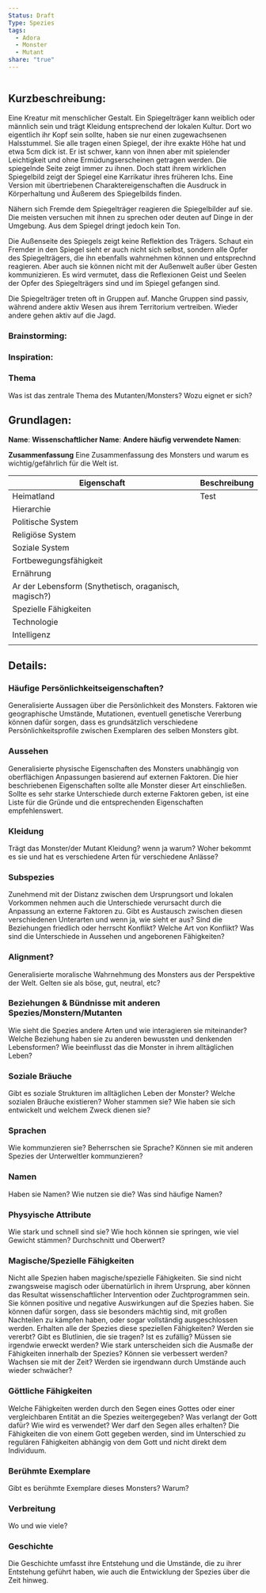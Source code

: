 ```yaml
---
Status: Draft
Type: Spezies
tags:
  - Adora
  - Monster
  - Mutant
share: "true"
---
```

```table-of-contents
```

## Kurzbeschreibung:

Eine Kreatur mit menschlicher Gestalt. Ein Spiegelträger kann weiblich oder männlich sein und trägt Kleidung entsprechend der lokalen Kultur. Dort wo eigentlich ihr Kopf sein sollte, haben sie nur einen zugewachsenen Halsstummel. 
Sie alle tragen einen Spiegel, der ihre exakte Höhe hat und etwa 5cm dick ist. Er ist schwer, kann von ihnen aber mit spielender Leichtigkeit und ohne Ermüdungserscheinen getragen werden. Die spiegelnde Seite zeigt immer zu ihnen. Doch statt ihrem wirklichen Spiegelbild zeigt der Spiegel eine Karrikatur ihres früheren Ichs. Eine Version mit übertriebenen Charaktereigenschaften die Ausdruck in Körperhaltung und Äußerem des Spiegelbilds finden. 

Nähern sich Fremde dem Spiegelträger reagieren die Spiegelbilder auf sie. Die meisten versuchen mit ihnen zu sprechen oder deuten auf Dinge in der Umgebung. Aus dem Spiegel dringt jedoch kein Ton. 

Die Außenseite des Spiegels zeigt keine Reflektion des Trägers. Schaut ein Fremder in den Spiegel sieht er auch nicht sich selbst, sondern alle Opfer des Spiegelträgers, die ihn ebenfalls wahrnehmen können und entsprechnd reagieren. Aber auch sie können nicht mit der Außenwelt außer über Gesten kommunizieren. 
Es wird vermutet, dass die Reflexionen Geist und Seelen der Opfer des Spiegelträgers sind und im Spiegel gefangen sind. 

Die Spiegelträger treten oft in Gruppen auf. Manche Gruppen sind passiv, während andere aktiv Wesen aus ihrem Territorium vertreiben. Wieder andere gehen aktiv auf die Jagd. 

### Brainstorming:


### Inspiration:


### Thema
Was ist das zentrale Thema des Mutanten/Monsters?  Wozu eignet er sich? 


## Grundlagen: 
**Name**:
**Wissenschaftlicher Name**:
**Andere häufig verwendete Namen**:

**Zusammenfassung**
Eine Zusammenfassung des Monsters und warum es wichtig/gefährlich für die Welt ist.

| Eigenschaft                                           | Beschreibung |
| ----------------------------------------------------- | ------------ |
| Heimatland                                            | Test         |
| Hierarchie                                            |              |
| Politische System                                     |              |
| Religiöse System                                      |              |
| Soziale System                                        |              |
| Fortbewegungsfähigkeit                                |              |
| Ernährung                                             |              |
| Ar der Lebensform (Snythetisch, oraganisch, magisch?) |              |
| Spezielle Fähigkeiten                                 |              |
| Technologie                                           |              |
| Intelligenz                                           |              |
|                                                       |              |

## Details: 

### **Häufige Persönlichkeitseigenschaften?** 
Generalisierte Aussagen über die Persönlichkeit des Monsters. Faktoren wie geographische Umstände, Mutationen, eventuell genetische Vererbung können dafür sorgen, dass es grundsätzlich verschiedene Persönlichkeitsprofile zwischen Exemplaren des selben Monsters gibt. 

### **Aussehen**
Generalisierte physische Eigenschaften des Monsters unabhängig von oberflächigen Anpassungen basierend auf externen Faktoren. Die hier beschriebenen Eigenschaften sollte alle Monster dieser Art einschließen. 
Sollte es sehr starke Unterschiede durch externe Faktoren geben, ist eine Liste für die Gründe und die entsprechenden Eigenschaften empfehlenswert. 

### **Kleidung**
Trägt das Monster/der Mutant Kleidung? wenn ja warum? Woher bekommt es sie und hat es verschiedene Arten für verschiedene Anlässe? 

### **Subspezies**
Zunehmend mit der Distanz zwischen dem Ursprungsort und lokalen Vorkommen nehmen auch die Unterschiede verursacht durch die Anpassung an externe Faktoren zu. Gibt es Austausch zwischen diesen verschiedenen Unterarten und wenn ja, wie sieht er aus? Sind die Beziehungen friedlich oder herrscht Konflikt? Welche Art von Konflikt? Was sind die Unterschiede in Aussehen und angeborenen Fähigkeiten? 



### **Alignment**?
Generalisierte moralische Wahrnehmung des Monsters aus der Perspektive der Welt. Gelten sie als böse, gut, neutral, etc? 



### **Beziehungen & Bündnisse mit anderen Spezies/Monstern/Mutanten**
Wie sieht die Spezies andere Arten und wie interagieren sie miteinander? Welche Beziehung haben sie zu anderen bewussten und denkenden Lebensformen? Wie beeinflusst das die Monster in ihrem alltäglichen Leben?



### **Soziale Bräuche**
Gibt es soziale Strukturen im alltäglichen Leben der Monster? Welche sozialen Bräuche existieren? Woher stammen sie? Wie haben sie sich entwickelt und welchem Zweck dienen sie? 



### **Sprachen**
Wie kommunzieren sie? Beherrschen sie Sprache? Können sie mit anderen Spezies der Unterweltler kommunzieren? 



### **Namen**
Haben sie Namen? Wie nutzen sie die?  Was sind häufige Namen?



### **Physyische Attribute**
Wie stark und schnell sind sie? Wie hoch können sie springen, wie viel Gewicht stämmen? Durchschnitt und Oberwert? 



### **Magische/Spezielle Fähigkeiten**
Nicht alle Spezien haben magische/spezielle Fähigkeiten. Sie sind nicht zwangsweise magisch oder übernatürlich in ihrem Ursprung, aber können das Resultat wissenschaftlicher Intervention oder Zuchtprogrammen sein. Sie können positive und negative Auswirkungen auf die Spezies haben. Sie können dafür sorgen, dass sie besonders mächtig sind, mit großen Nachteilen zu kämpfen haben, oder sogar vollständig ausgeschlossen werden. 
Erhalten alle der Spezies diese speziellen Fähigkeiten? Werden sie vererbt? Gibt es Blutlinien, die sie tragen? Ist es zufällig? Müssen sie irgendwie erweckt werden? Wie stark unterscheiden sich die Ausmaße der Fähigkeiten innerhalb der Spezies? Können sie verbessert werden? Wachsen sie mit der Zeit? Werden sie irgendwann durch Umstände auch wieder schwächer? 




### **Göttliche Fähigkeiten**
Welche Fähigkeiten werden durch den Segen eines Gottes oder einer vergleichbaren Entität an die Spezies weitergegeben? Was verlangt der Gott dafür? Wie wird es verwendet? Wer darf den Segen alles erhalten? 
Die Fähigkeiten die von einem Gott gegeben werden, sind im Unterschied zu regulären Fähigkeiten abhängig von dem Gott und nicht direkt dem Individuum. 




### **Berühmte Exemplare**
Gibt es berühmte Exemplare dieses Monsters? Warum? 



### **Verbreitung**
Wo und wie viele? 




### **Geschichte**
Die Geschichte umfasst ihre Entstehung und die Umstände, die zu ihrer Entstehung geführt haben, wie auch die Entwicklung der Spezies über die Zeit hinweg.





